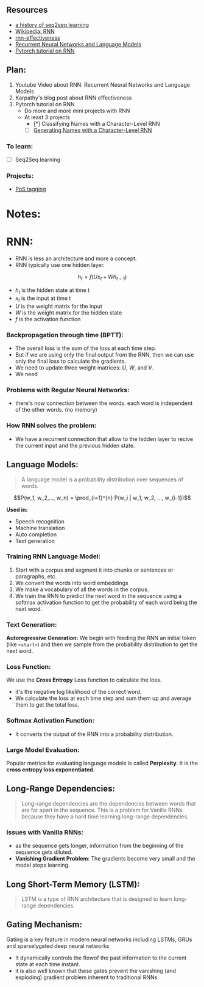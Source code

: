 ## Resources 
- [a history of seq2seq learning](https://github.com/christianversloot/machine-learning-articles/blob/main/from-vanilla-rnns-to-transformers-a-history-of-seq2seq-learning.md)
- [Wikipedia: RNN](https://en.wikipedia.org/wiki/Recurrent_neural_network)
- [rnn-effectiveness](https://karpathy.github.io/2015/05/21/rnn-effectiveness/)
- [Recurrent Neural Networks and Language Models](https://www.youtube.com/watch?v=y0FqGWbfkQw&list=PLw3N0OFSAYSEC_XokEcX8uzJmEZSoNGuS&index=14)
- [Pytorch tutorial on RNN](https://pytorch.org/tutorials/intermediate/char_rnn_classification_tutorial)

## Plan:
1. Youtube Video about RNN: Recurrent Neural Networks and Language Models
2. Karpathy's blog post about RNN effectiveness
3. Pytorch tutorial on RNN
    - Do more and more mini projects with RNN
    - At least 3 projects
        - [*] Classifying Names with a Character-Level RNN
        - [ ] [Generating Names with a Character-Level RNN](https://pytorch.org/tutorials/intermediate/char_rnn_generation_tutorial.html)

### To learn:
- [ ] Seq2Seq learning


### Projects:
- [PoS tagging](https://github.com/bentrevett/pytorch-pos-tagging/blob/master/1_bilstm.ipynb)

# Notes:
# RNN:
- RNN is less an architecture and more a concept.
- RNN typically use one hidden layer.

$$h_t = f(Ux_t + Wh_{t-1})$$
- $h_t$ is the hidden state at time t
- $x_t$ is the input at time t
- $U$ is the weight matrix for the input
- $W$ is the weight matrix for the hidden state
- $f$ is the activation function

### Backpropagation through time (BPTT):
- The overall loss is the sum of the loss at each time step.
- But if we are using only the final output from the RNN, then we can use only the final loss to calculate the gradients.
- We need to update three weight matrices: $U$, $W$, and $V$.
- We need 

### Problems with Regular Neural Networks:
- there's now connection between the words. each word is independent of the other words. (no memory)


### How RNN solves the problem:
- We have a recurrent connection that allow to the hidden layer to recive the current input and the previous hidden state.

## Language Models:
> A language model is a probability distribution over sequences of words.

$$P(w_1, w_2,..., w_n) = \prod_{i=1}^{n} P(w_i | w_1, w_2, ..., w_{i-1})$$

**Used in:**
- Speech recognition
- Machine translation
- Auto completion
- Text generation

### Training RNN Language Model:
1. Start with a corpus and segment it into chunks or sentences or paragraphs, etc.
2. We convert the words into word embeddings
3. We make a vocabulary of all the words in the corpus.
4. We train the RNN to predict the next word in the sequence using a softmax activation function to get the probability of each word being the next word.
### Text Generation:
**Autoregressive Generation:**
We begin with feeding the RNN an initial token (like `<start>`) and then we sample from the probability distribution to get the next word.

### Loss Function:
We use the **Cross Entropy** Loss function to calculate the loss.
- it's the negative log likelihood of the correct word.
- We calculate the loss at each time step and sum them up and average them to get the total loss.

### Softmax Activation Function:
- It converts the output of the RNN into a probability distribution.

### Large Model Evaluation:
Popular metrics for evaluating language models is called **Perplexity**. It is the **cross entropy loss exponentiated**.


## Long-Range Dependencies:
> Long-range dependencies are the dependencies between words that are far apart in the sequence.
This is a problem for Vanilla RNNs because they have a hard time learning long-range dependencies.

### Issues with Vanilla RNNs:
- as the sequence gets longer, information from the beginning of the sequence gets diluted.
- **Vanishing Gradient Problem**: The gradients become very small and the model stops learning.

## Long Short-Term Memory (LSTM):
> LSTM is a type of RNN architecture that is designed to learn long-range dependencies.

## Gating Mechanism:
Gating is a key feature in modern neural networks including LSTMs, GRUs and sparselygated deep neural networks
-  It dynamically controls the flowof the past information to the current state at each time instant. 
-  it is also well known that these
gates prevent the vanishing (and exploding) gradient
problem inherent to traditional RNNs